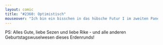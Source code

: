 ```yaml
---
layout: comic
title: "#2360: Optimistisch"
mouseover: "Ich bin ein bisschen in das hübsche Futur I im zweiten Panel verliebt."
---
```


PS: Alles Gute, liebe Sezen und liebe Rike - und alle anderen Geburtstagswuselwesen dieses Erdenrunds! 
